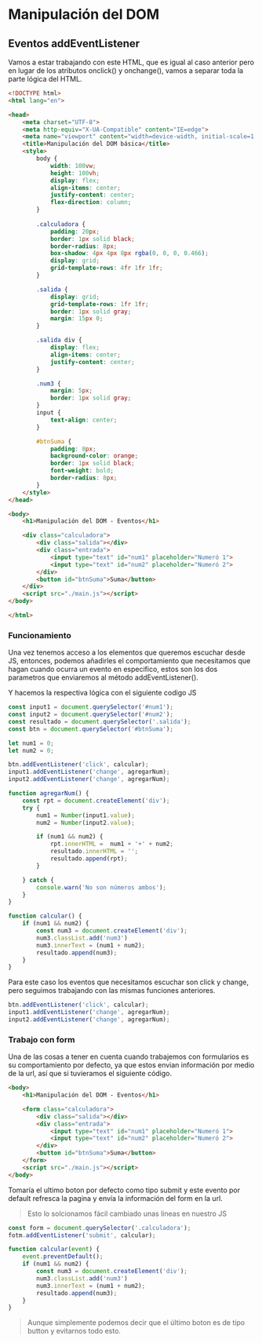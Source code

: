# Manipulación del DOM

## Eventos addEventListener

Vamos a estar trabajando con este HTML, que es igual al caso anterior pero en lugar de
los atributos onclick() y onchange(), vamos a separar toda la parte lógica del HTML.

```html
<!DOCTYPE html>
<html lang="en">

<head>
    <meta charset="UTF-8">
    <meta http-equiv="X-UA-Compatible" content="IE=edge">
    <meta name="viewport" content="width=device-width, initial-scale=1.0">
    <title>Manipulación del DOM básica</title>
    <style>
        body {
            width: 100vw;
            height: 100vh;
            display: flex;
            align-items: center;
            justify-content: center;
            flex-direction: column;
        }
        
        .calculadora {
            padding: 20px;
            border: 1px solid black;
            border-radius: 8px;
            box-shadow: 4px 4px 8px rgba(0, 0, 0, 0.466);
            display: grid;
            grid-template-rows: 4fr 1fr 1fr;
        }

        .salida {
            display: grid;
            grid-template-rows: 1fr 1fr;
            border: 1px solid gray;
            margin: 15px 0;
        }

        .salida div {
            display: flex;
            align-items: center;
            justify-content: center;
        }

        .num3 {
            margin: 5px;
            border: 1px solid gray;
        }
        input {
            text-align: center;
        }

        #btnSuma {
            padding: 8px;
            background-color: orange;
            border: 1px solid black;
            font-weight: bold;
            border-radius: 8px;
        }
    </style>
</head>

<body>
    <h1>Manipulación del DOM - Eventos</h1>

    <div class="calculadora">
        <div class="salida"></div>
        <div class="entrada">
            <input type="text" id="num1" placeholder="Numeró 1">
            <input type="text" id="num2" placeholder="Numeró 2">
        </div>
        <button id="btnSuma">Suma</button>
    </div>
    <script src="./main.js"></script>
</body>

</html>
```

### Funcionamiento

Una vez tenemos acceso a los elementos que queremos escuchar
desde JS, entonces, podemos añadirles el comportamiento que
necesitamos que hagan cuando ocurra un evento en especifico,
estos son los dos parametros que enviaremos al método
addEventListener().

Y hacemos la respectiva lógica con el siguiente codigo JS

```javascript
const input1 = document.querySelector('#num1');
const input2 = document.querySelector('#num2');
const resultado = document.querySelector('.salida');
const btn = document.querySelector('#btnSuma');

let num1 = 0;
let num2 = 0;

btn.addEventListener('click', calcular);
input1.addEventListener('change', agregarNum);
input2.addEventListener('change', agregarNum);

function agregarNum() {
    const rpt = document.createElement('div');
    try {
        num1 = Number(input1.value);
        num2 = Number(input2.value);

        if (num1 && num2) {
            rpt.innerHTML =  num1 + '+' + num2;
            resultado.innerHTML = '';
            resultado.append(rpt);
        }

    } catch {
        console.warn('No son números ambos');
    }
}

function calcular() {
    if (num1 && num2) {
        const num3 = document.createElement('div');
        num3.classList.add('num3')
        num3.innerText = (num1 + num2);
        resultado.append(num3);
    }
}
```

Para este caso los eventos que necesitamos escuchar son
click y change, pero seguimos trabajando con las mismas
funciones anteriores.

```javascript
btn.addEventListener('click', calcular);
input1.addEventListener('change', agregarNum);
input2.addEventListener('change', agregarNum);
```

### Trabajo con form

Una de las cosas a tener en cuenta cuando trabajemos con
formularios es su comportamiento por defecto, ya que estos
envian información por medio de la url, así que si tuvieramos
el siguiente código.

```html
<body>
    <h1>Manipulación del DOM - Eventos</h1>

    <form class="calculadora">
        <div class="salida"></div>
        <div class="entrada">
            <input type="text" id="num1" placeholder="Numeró 1">
            <input type="text" id="num2" placeholder="Numeró 2">
        </div>
        <button id="btnSuma">Suma</button>
    </form>
    <script src="./main.js"></script>
</body>
```

Tomaría el ultimo boton por defecto como tipo submit
y este evento por default refresca la pagina y envía la
información del form en la url.

> Esto lo solcionamos fácil cambiado unas lineas en nuestro JS

```javascript
const form = document.querySelector('.calculadora');
fotm.addEventListener('submit', calcular);

function calcular(event) {
    event.preventDefault();
    if (num1 && num2) {
        const num3 = document.createElement('div');
        num3.classList.add('num3')
        num3.innerText = (num1 + num2);
        resultado.append(num3);
    }
}
```

> Aunque simplemente podemos decir que el último boton es de tipo
button y evitarnos todo esto.
